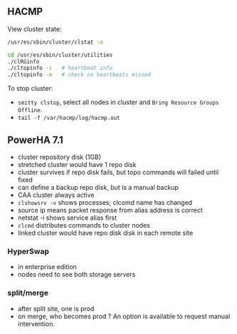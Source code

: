 ## HACMP

View cluster state:
```sh
/usr/es/sbin/cluster/clstat -o

cd /usr/es/sbin/cluster/utilities
./clRGinfo
./cltopinfo -i   # heartbeat info
./cltopinfo -m   # check no heartbeats missed
```

To stop cluster:
- `smitty clstop`, select all nodes in cluster and `Bring Resource Groups Offline`.
- `tail -f /var/hacmp/log/hacmp.out`

## PowerHA 7.1
- cluster repository disk (1GB)
- stretched cluster would have 1 repo disk
- cluster survives if repo disk fails, but topo commands will failed until fixed
- can define a backup repo  disk, but is a manual backup
- CAA cluster always active
- `clshowsrv -v` shows processes; clcomd name has changed
- source ip means packet response from alias address is correct
- netstat -i shows service alias first
- `clcmd` distributes commands to cluster nodes
- linked cluster would have repo disk disk in each remote site

### HyperSwap
- in enterprise edition
- nodes need to see both storage servers

### split/merge
- after split site, one is prod
- on merge, who becomes prod ? An option is available to request manual intervention.

